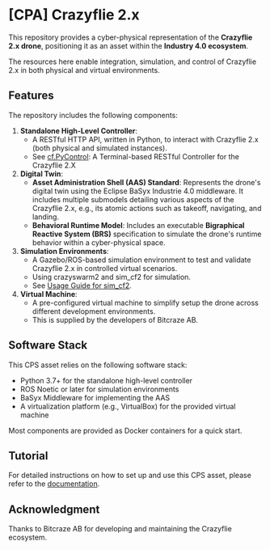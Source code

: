 # [CPA] Crazyflie 2.x

This repository provides a cyber-physical representation of the **Crazyflie 2.x drone**, positioning it as an asset within the **Industry 4.0 ecosystem**. 

The resources here enable integration, simulation, and control of Crazyflie 2.x in both physical and virtual environments.

## Features

The repository includes the following components:

1. **Standalone High-Level Controller**:
   - A RESTful HTTP API, written in Python, to interact with Crazyflie 2.x (both physical and simulated instances).
   - See [cf.PyControl](https://github.com/UniAgent-CyberPhysicalAssets/cps.asset.crazyflie/tree/main/controller/cf.PyControl): A Terminal-based RESTful Controller for the Crazyflie 2.X
2. **Digital Twin**:
   - **Asset Administration Shell (AAS) Standard**: Represents the drone's digital twin using the Eclipse BaSyx Industrie 4.0 middleware. It includes multiple submodels detailing various aspects of the Crazyflie 2.x, e.g., its atomic actions such as takeoff, navigating, and landing.
   - **Behavioral Runtime Model**: Includes an executable **Bigraphical Reactive System (BRS)** specification to simulate the drone's runtime behavior within a cyber-physical space.
3. **Simulation Environments**:
   - A Gazebo/ROS-based simulation environment to test and validate Crazyflie 2.x in controlled virtual scenarios.
   - Using crazyswarm2 and sim_cf2 for simulation.
   - See [Usage Guide for sim_cf2](https://github.com/UniAgent-CyberPhysicalAssets/cps.asset.crazyflie/tree/main/simulation/simulation-sim_cf2).
4. **Virtual Machine**:
   - A pre-configured virtual machine to simplify setup the drone across different development environments.
   - This is supplied by the developers of Bitcraze AB.

## Software Stack

This CPS asset relies on the following software stack:

- Python 3.7+ for the standalone high-level controller
- ROS Noetic or later for simulation environments
- BaSyx Middleware for implementing the AAS
- A virtualization platform (e.g., VirtualBox) for the provided virtual machine

Most components are provided as Docker containers for a quick start.

## Tutorial

For detailed instructions on how to set up and use this CPS asset,
please refer to the [documentation](https://uniagent-cyberphysicalassets.github.io/cps.asset.crazyflie/).

## Acknowledgment

Thanks to Bitcraze AB for developing and maintaining the Crazyflie ecosystem.
